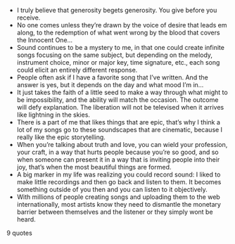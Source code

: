  - I truly believe that generosity begets generosity. You give before you receive.
 - No one comes unless they’re drawn by the voice of desire that leads em along, to the redemption of what went wrong by the blood that covers the Innocent One...
 - Sound continues to be a mystery to me, in that one could create infinite songs focusing on the same subject, but depending on the melody, instrument choice, minor or major key, time signature, etc., each song could elicit an entirely different response.
 - People often ask if I have a favorite song that I’ve written. And the answer is yes, but it depends on the day and what mood I’m in...
 - It just takes the faith of a little seed to make a way through what might to be impossibility, and the ability will match the occasion. The outcome will defy explanation. The liberation will not be televised when it arrives like lightning in the skies.
 - There is a part of me that likes things that are epic, that’s why I think a lot of my songs go to these soundscapes that are cinematic, because I really like the epic storytelling.
 - When you’re talking about truth and love, you can wield your profession, your craft, in a way that hurts people because you’re so good, and so when someone can present it in a way that is inviting people into their joy, that’s when the most beautiful things are formed.
 - A big marker in my life was realizing you could record sound: I liked to make little recordings and then go back and listen to them. It becomes something outside of you then and you can listen to it objectively.
 - With millions of people creating songs and uploading them to the web internationally, most artists know they need to dismantle the monetary barrier between themselves and the listener or they simply wont be heard.

9 quotes